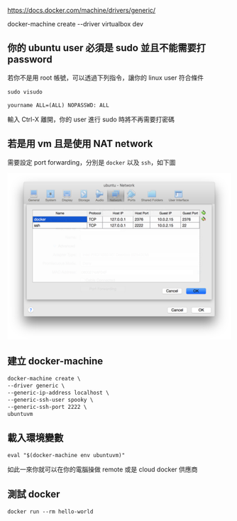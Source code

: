 https://docs.docker.com/machine/drivers/generic/

docker-machine create --driver virtualbox dev

你的 ubuntu user 必須是 sudo 並且不能需要打 password
----------------------------------------------------

若你不是用 root 帳號，可以透過下列指令，讓你的 linux user 符合條件

```
sudo visudo
```

```
yourname ALL=(ALL) NOPASSWD: ALL
```

輸入 Ctrl-X 離開，你的 user 進行 sudo 時將不再需要打密碼

若是用 vm 且是使用 NAT network
------------------------------

需要設定 port forwarding，分別是 `docker` 以及 `ssh`，如下圖

![](machine/images/port_forwarding.png)

建立 docker-machine
-------------------

```
docker-machine create \
--driver generic \
--generic-ip-address localhost \
--generic-ssh-user spooky \
--generic-ssh-port 2222 \
ubuntuvm
```

載入環境變數
------------

```
eval "$(docker-machine env ubuntuvm)"
```

如此一來你就可以在你的電腦操做 remote 或是 cloud docker 供應商

測試 docker
-----------

```
docker run --rm hello-world
```
